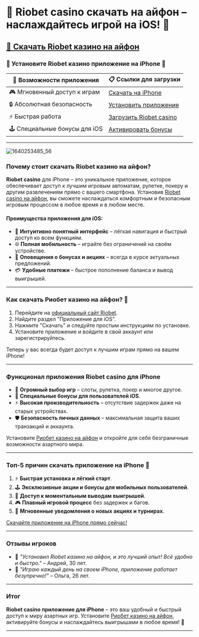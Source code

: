 # 📱 **Riobet casino скачать на айфон – наслаждайтесь игрой на iOS!** 📱  
## [🔽 Скачать Riobet казино на айфон](https://brandplay.link/dtx89f2L)  

### 🌟 Установите Riobet казино приложение на iPhone 🌟  

| 📱 **Возможности приложения**    | 📋 **Ссылки для загрузки** |
|----------------------------------|---------------------------|
| 🎮 Мгновенный доступ к играм     | [Скачать на iPhone](https://brandplay.link/dtx89f2L) |
| 🔒 Абсолютная безопасность       | [Установить приложение](https://brandplay.link/dtx89f2L) |
| ⚡ Быстрая работа                | [Загрузить Riobet casino](https://brandplay.link/dtx89f2L) |
| 🕹️ Специальные бонусы для iOS   | [Активировать бонусы](https://brandplay.link/dtx89f2L) |

---
![1640253485_56](https://github.com/user-attachments/assets/d87e7407-a2f8-45b4-b153-3f49565a71fd)

### Почему стоит **скачать Riobet казино на айфон**?  

**Riobet casino** для iPhone – это уникальное приложение, которое обеспечивает доступ к лучшим игровым автоматам, рулетке, покеру и другим развлечениям прямо с вашего смартфона. Установив [Riobet casino на айфон](https://brandplay.link/dtx89f2L), вы сможете наслаждаться комфортным и безопасным игровым процессом в любое время и в любом месте.  

#### Преимущества приложения для iOS:  
- 📱 **Интуитивно понятный интерфейс** – лёгкая навигация и быстрый доступ ко всем функциям.  
- 🌐 **Полная мобильность** – играйте без ограничений на своём устройстве.  
- 🔔 **Оповещения о бонусах и акциях** – всегда в курсе актуальных предложений.  
- 💳 **Удобные платежи** – быстрое пополнение баланса и вывод выигрышей.  

---

### Как скачать **Риобет казино на айфон**? 📝  

1. Перейдите на [официальный сайт Riobet](https://brandplay.link/dtx89f2L).  
2. Найдите раздел "Приложение для iOS".  
3. Нажмите "Скачать" и следуйте простым инструкциям по установке.  
4. Установите приложение и войдите в свой аккаунт или зарегистрируйтесь.  

Теперь у вас всегда будет доступ к лучшим играм прямо на вашем iPhone!  

---

### Функционал приложения Riobet casino для iPhone  

- 🎰 **Огромный выбор игр** – слоты, рулетка, покер и многое другое.  
- 🎁 **Специальные бонусы для пользователей iOS**.  
- ⚡ **Высокая производительность** – отсутствие задержек даже на старых устройствах.  
- 🛡️ **Безопасность личных данных** – максимальная защита ваших транзакций и аккаунта.  

Установите [Риобет казино на айфон](https://brandplay.link/dtx89f2L) и откройте для себя безграничные возможности азартного мира.  

---

### Топ-5 причин скачать приложение на iPhone 🎲  

1. ⚡ **Быстрая установка и лёгкий старт**.  
2. 🕹️ **Эксклюзивные акции и бонусы для мобильных пользователей**.  
3. 💸 **Доступ к моментальным выводам выигрышей**.  
4. 🎮 **Плавный игровой процесс** без задержек и багов.  
5. 📱 **Мгновенные уведомления о новых акциях и турнирах**.  

[Скачайте приложение на iPhone прямо сейчас!](https://brandplay.link/dtx89f2L)  

---

### Отзывы игроков  

- 💬 *"Установил Riobet казино на айфон, и это лучший опыт! Всё удобно и быстро."* – Андрей, 30 лет.  
- 💬 *"Играю каждый день на своем iPhone, приложение работает безупречно!"* – Ольга, 26 лет.  

---

### Итог  

**Riobet casino приложение для iPhone** – это ваш удобный и быстрый доступ к миру азартных игр. Установите [Риобет казино на айфон](https://brandplay.link/dtx89f2L), активируйте бонусы и наслаждайтесь выигрышами в любое время! 🎉  

---

